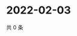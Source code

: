 # 2022-02-03

共 0 条

<!-- BEGIN WEIBO -->
<!-- 最后更新时间 Thu Feb 03 2022 05:13:08 GMT+0800 (China Standard Time) -->

<!-- END WEIBO -->
